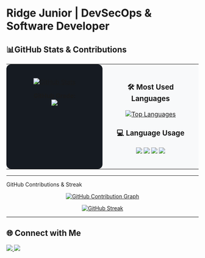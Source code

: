 # Ridge Junior | DevSecOps & Software Developer  

## 📊GitHub Stats & Contributions  

<table width="100%">
<tr>
<td width="50%" valign="top" align="center" style="background-color: #161b22; padding: 20px; border-radius: 12px;">

<p align="center">
  <a href="https://github.com/JuniorCarti">
    <img src="https://github-readme-stats.vercel.app/api?username=JuniorCarti&show_icons=true&theme=github_dark&count_private=true&include_all_commits=true&border_radius=10" alt="GitHub Stats" />
  </a>
</p>

**GitHub Grade:**  
<img src="https://img.shields.io/badge/GitHub-A+-brightgreen?style=flat-square" />

</td>

<td width="50%" valign="top" align="center" style="background-color: #f8f9fa; padding: 20px; border-radius: 12px;">

### **🛠 Most Used Languages**  

<p align="center">
  <a href="https://github.com/JuniorCarti">
    <img src="https://github-readme-stats.vercel.app/api/top-langs/?username=JuniorCarti&layout=compact&theme=light&langs_count=6&hide=css,html&border_radius=10" alt="Top Languages" />
  </a>
</p>

### **💻 Language Usage**  

<p align="center">
  <img src="https://img.shields.io/badge/Java-60%25-5A3D9C?style=for-the-badge&logo=java&logoColor=white&labelColor=black&color=black" />
  <img src="https://img.shields.io/badge/Python-20%25-3776AB?style=for-the-badge&logo=python&logoColor=white&labelColor=black&color=black" />
  <img src="https://img.shields.io/badge/JavaScript-10%25-F7DF1E?style=for-the-badge&logo=javascript&logoColor=black&labelColor=black&color=black" />
  <img src="https://img.shields.io/badge/Other-10%25-808080?style=for-the-badge&labelColor=black&color=black" />
</p>

</td>
</tr>
</table>

---

GitHub Contributions & Streak  

<p align="center">
  <a href="https://github.com/JuniorCarti">
    <img src="https://github-readme-activity-graph.vercel.app/graph?username=JuniorCarti&theme=github-dark&hide_border=true" alt="GitHub Contribution Graph" />
  </a>
</p>

<p align="center">
  <a href="https://github.com/JuniorCarti">
    <img src="https://streak-stats.demolab.com?user=JuniorCarti&theme=dark&hide_border=true" alt="GitHub Streak" />
  </a>
</p>

---

## 🌐 Connect with Me  

<p align="left">
  <a href="https://www.linkedin.com/in/ridge-junior-2bb333204/">
    <img src="https://img.shields.io/badge/LinkedIn-0077B5?style=for-the-badge&logo=linkedin&logoColor=white" />
  </a>
  <a href="mailto:ridgejunior204@gmail.com">
    <img src="https://img.shields.io/badge/Email-D14836?style=for-the-badge&logo=gmail&logoColor=white" />
  </a>
</p>

